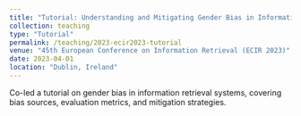 ```yaml
---
title: "Tutorial: Understanding and Mitigating Gender Bias in Information Retrieval Systems"
collection: teaching
type: "Tutorial"
permalink: /teaching/2023-ecir2023-tutorial
venue: "45th European Conference on Information Retrieval (ECIR 2023)"
date: 2023-04-01
location: "Dublin, Ireland"
---
```

Co-led a tutorial on gender bias in information retrieval systems, covering bias sources, evaluation metrics, and mitigation strategies.
